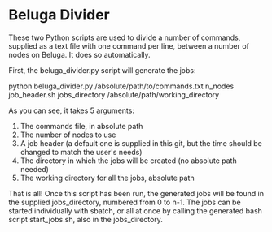 # Beluga Divider

These two Python scripts are used to divide a number of commands, supplied as a text file with one command per line, between a number of nodes on Beluga. It does so automatically.

First, the beluga_divider.py script will generate the jobs:

python beluga_divider.py /absolute/path/to/commands.txt n_nodes job_header.sh jobs_directory /absolute/path/working_directory

As you can see, it takes 5 arguments:

1. The commands file, in absolute path
2. The number of nodes to use
3. A job header (a default one is supplied in this git, but the time should be changed to match the user's needs)
4. The directory in which the jobs will be created (no absolute path needed)
5. The working directory for all the jobs, absolute path

That is all! Once this script has been run, the generated jobs will be found in the supplied jobs_directory, numbered from 0 to n-1. The jobs can be started individually with sbatch, or all at once by calling the generated bash script start_jobs.sh, also in the jobs_directory.
